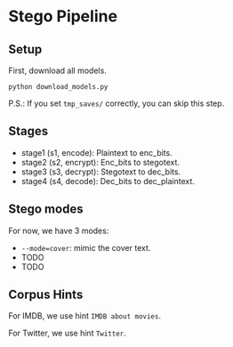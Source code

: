 # Stego Pipeline

## Setup

First, download all models.
```shell
python download_models.py
```

P.S.: If you set `tmp_saves/` correctly, you can skip this step.

## Stages

* stage1 (s1,  encode): Plaintext to enc_bits.
* stage2 (s2, encrypt): Enc_bits to stegotext.
* stage3 (s3, decrypt): Stegotext to dec_bits.
* stage4 (s4,  decode): Dec_bits to dec_plaintext.

## Stego modes

For now, we have 3 modes:
* `--mode=cover`: mimic the cover text.
* TODO
* TODO

## Corpus Hints

For IMDB, we use hint `IMDB about movies`.

For Twitter, we use hint `Twitter`.
